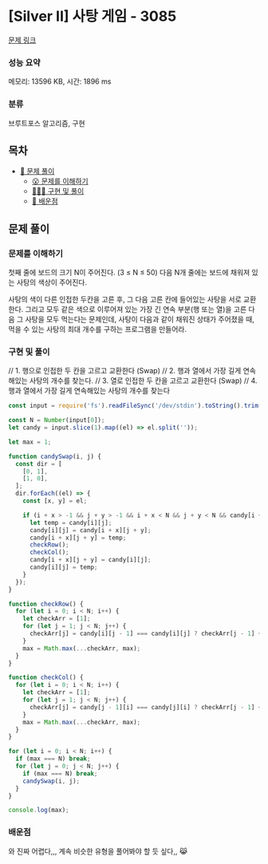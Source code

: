 # [Silver II] 사탕 게임 - 3085

[문제 링크](https://www.acmicpc.net/problem/3085)

### 성능 요약

메모리: 13596 KB, 시간: 1896 ms

### 분류

브루트포스 알고리즘, 구현

## 목차

- [🤔 문제 풀이](#문제-풀이)
  - [😮 문제를 이해하기](#문제를-이해하기)
  - [👨🏻‍💻 구현 및 풀이](#구현-및-풀이)
  - [🫢 배운점](#배운점)

## 문제 풀이

### 문제를 이해하기

첫째 줄에 보드의 크기 N이 주어진다. (3 ≤ N ≤ 50)
다음 N개 줄에는 보드에 채워져 있는 사탕의 색상이 주어진다.

사탕의 색이 다른 인접한 두칸을 고른 후, 그 다음 고른 칸에 들어있는 사탕을 서로 교환한다. 그리고 모두 같은 색으로 이루어져 있는 가장 긴 연속 부분(행 또는 열)을 고른 다음 그 사탕을 모두 먹는다는 문제인데, 사탕이 다음과 같이 채워진 상태가 주어졌을 때, 먹을 수 있는 사탕의 최대 개수를 구하는 프로그램을 만들어라.

### 구현 및 풀이

// 1. 행으로 인접한 두 칸을 고르고 교환한다 (Swap)
// 2. 행과 열에서 가장 길게 연속해있는 사탕의 개수를 찾는다.
// 3. 열로 인접한 두 칸을 고르고 교환한다 (Swap)
// 4. 행과 열에서 가장 길게 연속해있는 사탕의 개수를 찾는다

```javascript
const input = require('fs').readFileSync('/dev/stdin').toString().trim().split('\n');

const N = Number(input[0]);
let candy = input.slice(1).map((el) => el.split(''));

let max = 1;

function candySwap(i, j) {
  const dir = [
    [0, 1],
    [1, 0],
  ];
  dir.forEach((el) => {
    const [x, y] = el;

    if (i + x > -1 && j + y > -1 && i + x < N && j + y < N && candy[i + x][j + y] != candy[i][j]) {
      let temp = candy[i][j];
      candy[i][j] = candy[i + x][j + y];
      candy[i + x][j + y] = temp;
      checkRow();
      checkCol();
      candy[i + x][j + y] = candy[i][j];
      candy[i][j] = temp;
    }
  });
}

function checkRow() {
  for (let i = 0; i < N; i++) {
    let checkArr = [1];
    for (let j = 1; j < N; j++) {
      checkArr[j] = candy[i][j - 1] === candy[i][j] ? checkArr[j - 1] + 1 : 1;
    }
    max = Math.max(...checkArr, max);
  }
}

function checkCol() {
  for (let i = 0; i < N; i++) {
    let checkArr = [1];
    for (let j = 1; j < N; j++) {
      checkArr[j] = candy[j - 1][i] === candy[j][i] ? checkArr[j - 1] + 1 : 1;
    }
    max = Math.max(...checkArr, max);
  }
}

for (let i = 0; i < N; i++) {
  if (max === N) break;
  for (let j = 0; j < N; j++) {
    if (max === N) break;
    candySwap(i, j);
  }
}

console.log(max);
```

### 배운점

와 진짜 어렵다,,, 계속 비슷한 유형을 풀어봐야 할 듯 싶다,, 😹
